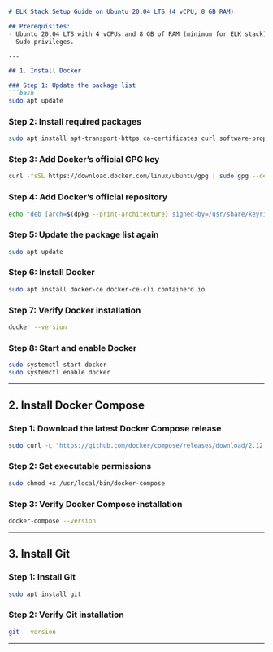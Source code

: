 ```markdown
# ELK Stack Setup Guide on Ubuntu 20.04 LTS (4 vCPU, 8 GB RAM)

## Prerequisites:
- Ubuntu 20.04 LTS with 4 vCPUs and 8 GB of RAM (minimum for ELK stack).
- Sudo privileges.

---

## 1. Install Docker

### Step 1: Update the package list
```bash
sudo apt update
```

### Step 2: Install required packages
```bash
sudo apt install apt-transport-https ca-certificates curl software-properties-common
```

### Step 3: Add Docker’s official GPG key
```bash
curl -fsSL https://download.docker.com/linux/ubuntu/gpg | sudo gpg --dearmor -o /usr/share/keyrings/docker-archive-keyring.gpg
```

### Step 4: Add Docker’s official repository
```bash
echo "deb [arch=$(dpkg --print-architecture) signed-by=/usr/share/keyrings/docker-archive-keyring.gpg] https://download.docker.com/linux/ubuntu $(lsb_release -cs) stable" | sudo tee /etc/apt/sources.list.d/docker.list > /dev/null
```

### Step 5: Update the package list again
```bash
sudo apt update
```

### Step 6: Install Docker
```bash
sudo apt install docker-ce docker-ce-cli containerd.io
```

### Step 7: Verify Docker installation
```bash
docker --version
```

### Step 8: Start and enable Docker
```bash
sudo systemctl start docker
sudo systemctl enable docker
```

---

## 2. Install Docker Compose

### Step 1: Download the latest Docker Compose release
```bash
sudo curl -L "https://github.com/docker/compose/releases/download/2.12.2/docker-compose-$(uname -s)-$(uname -m)" -o /usr/local/bin/docker-compose
```

### Step 2: Set executable permissions
```bash
sudo chmod +x /usr/local/bin/docker-compose
```

### Step 3: Verify Docker Compose installation
```bash
docker-compose --version
```

---

## 3. Install Git

### Step 1: Install Git
```bash
sudo apt install git
```

### Step 2: Verify Git installation
```bash
git --version
```

---
```